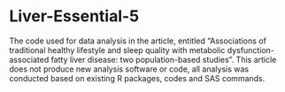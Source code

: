 # Liver-Essential-5
The code used for data analysis in the article, entitled “Associations of traditional healthy lifestyle and sleep quality with metabolic dysfunction-associated fatty liver disease: two population-based studies”. This article does not produce new analysis software or code, all analysis was conducted based on existing R packages, codes and SAS commands.
